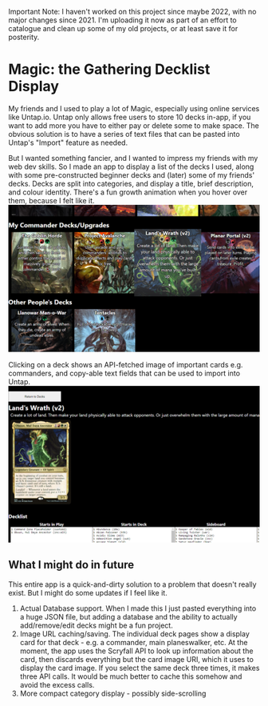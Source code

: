 Important Note: I haven't worked on this project since maybe 2022, with no major changes since 2021. I'm uploading it now as part of an effort to catalogue and clean up some of my old projects, or at least save it for posterity. 

# Magic: the Gathering Decklist Display
My friends and I used to play a lot of Magic, especially using online services like Untap.io. Untap only allows free users to store 10 decks in-app, if you want to add more you have to either pay or delete some to make space. The obvious solution is to have a series of text files that can be pasted into Untap's "Import" feature as needed. 

But I wanted something fancier, and I wanted to impress my friends with my web dev skills. So I made an app to display a list of the decks I used, along with some pre-constructed beginner decks and (later) some of my friends' decks. Decks are split into categories, and display a title, brief description, and colour identity. There's a fun growth animation when you hover over them, because I felt like it. 
![Main](docs/screenshots/Main_Display.png)

Clicking on a deck shows an API-fetched image of important cards e.g. commanders, and copy-able text fields that can be used to import into Untap. 
![Deck](docs/screenshots/Deck_Display.png)

## What I might do in future
This entire app is a quick-and-dirty solution to a problem that doesn't really exist. But I might do some updates if I feel like it. 
1. Actual Database support. When I made this I just pasted everything into a huge JSON file, but adding a database and the ability to actually add/remove/edit decks might be a fun project. 
2. Image URL caching/saving. The individual deck pages show a display card for that deck - e.g. a commander, main planeswalker, etc. At the moment, the app uses the Scryfall API to look up information about the card, then discards everything but the card image URI, which it uses to display the card image. If you select the same deck three times, it makes three API calls. It would be much better to cache this somehow and avoid the excess calls. 
3. More compact category display - possibly side-scrolling